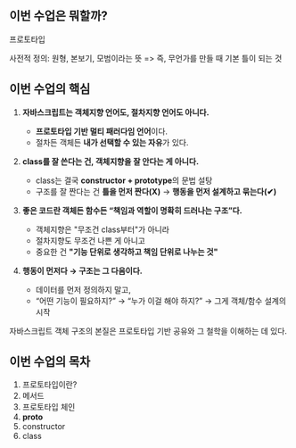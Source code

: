 ## 이번 수업은 뭐할까?

프로토타입

사전적 정의: 원형, 본보기, 모범이라는 뜻
=> 즉, 무언가를 만들 때 기본 틀이 되는 것

## 이번 수업의 핵심

1. **자바스크립트는 객체지향 언어도, 절차지향 언어도 아니다.**

   - **프로토타입 기반 멀티 패러다임 언어**이다.
   - 절차든 객체든 **내가 선택할 수 있는 자유**가 있다.

2. **class를 잘 쓴다는 건, 객체지향을 잘 안다는 게 아니다.**

   - class는 결국 **constructor + prototype**의 문법 설탕
   - 구조를 잘 짠다는 건 **틀을 먼저 짠다(X)** → **행동을 먼저 설계하고 묶는다(✔)**

3. **좋은 코드란 객체든 함수든 “책임과 역할이 명확히 드러나는 구조”다.**

   - 객체지향은 "무조건 class부터"가 아니라
   - 절차지향도 무조건 나쁜 게 아니고
   - 중요한 건 **"기능 단위로 생각하고 책임 단위로 나누는 것"**

4. **행동이 먼저다 → 구조는 그 다음이다.**

   - 데이터를 먼저 정의하지 말고,
   - “어떤 기능이 필요하지?” → “누가 이걸 해야 하지?” → 그게 객체/함수 설계의 시작

자바스크립트 객체 구조의 본질은 프로토타입 기반 공유와 그 철학을 이해하는 데 있다.

## 이번 수업의 목차

1. 프로토타입이란?
2. 메서드
3. 프로토타입 체인
4. __proto__
5. constructor
6. class